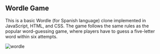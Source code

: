 ## Wordle Game

This is a basic Wordle (for Spanish language) clone implemented in JavaScript, HTML, and CSS. The game follows the same rules as the popular word-guessing game, where players have to guess a five-letter word within six attempts.

<img src="https://github.com/user-attachments/assets/32e39912-738d-4b19-b290-4c0b703e6872" alt="wordle" style="display: block; margin: auto;">
